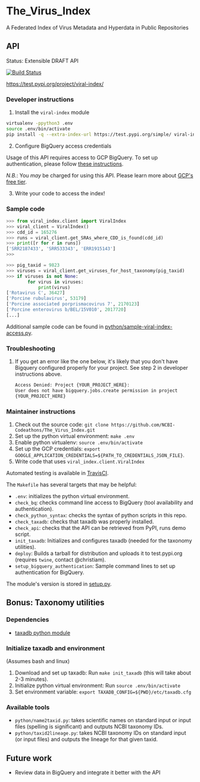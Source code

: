 # The_Virus_Index
A Federated Index of Virus Metadata and Hyperdata in Public Repositories

## API
Status: Extensible DRAFT API

[![Build Status](https://travis-ci.com/NCBI-Codeathons/The_Virus_Index.svg?branch=master)](https://travis-ci.com/NCBI-Codeathons/The_Virus_Index)

https://test.pypi.org/project/viral-index/

### Developer instructions 

1. Install the `viral-index` module
```bash
virtualenv -ppython3 .env
source .env/bin/activate
pip install -q --extra-index-url https://test.pypi.org/simple/ viral-index 
```

2. Configure BigQuery access credentials

Usage of this API requires access to GCP BigQuery. To set up authentication, please follow [these instructions](https://cloud.google.com/bigquery/docs/reference/libraries#setting_up_authentication).

*N.B.*: You _may_ be charged for using this API. Please learn more about [GCP's free tier](https://cloud.google.com/free/).

3. Write your code to access the index!

### Sample code

```python
>>> from viral_index.client import ViralIndex
>>> viral_client = ViralIndex()
>>> cdd_id = 165276
>>> runs = viral_client.get_SRAs_where_CDD_is_found(cdd_id)
>>> print([r for r in runs])
['SRR2187433', 'SRR533343', 'ERR1915143']
>>> 

>>> pig_taxid = 9823
>>> viruses = viral_client.get_viruses_for_host_taxonomy(pig_taxid)
>>> if viruses is not None:
        for virus in viruses:
            print(virus)
['Rotavirus C', 36427]
['Porcine rubulavirus', 53179]
['Porcine associated porprismacovirus 7', 2170123]
['Porcine enterovirus b/BEL/15V010', 2017720]
[...]
```

Additional sample code can be found in [python/sample-viral-index-access.py](python/sample-viral-index-access.py).

### Troubleshooting

1. If you get an error like the one below, it's likely that you don't have
   Bigquery configured properly for your project. See step 2 in developer
   instructions above.

   ```bash
   Access Denied: Project {YOUR_PROJECT_HERE}:
   User does not have bigquery.jobs.create permission in project
   {YOUR_PROJECT_HERE}
   ```

### Maintainer instructions 

1. Check out the source code: `git clone https://github.com/NCBI-Codeathons/The_Virus_Index.git`
1. Set up the python virtual environment: `make .env`
1. Enable python virtualenv: `source .env/bin/activate`
1. Set up the GCP credentials: `export GOOGLE_APPLICATION_CREDENTIALS=${PATH_TO_CREDENTIALS_JSON_FILE}`.
1. Write code that uses `viral_index.client.ViralIndex`

Automated testing is available in [TravisCI](https://travis-ci.com/NCBI-Codeathons/The_Virus_Index).

The `Makefile` has several targets that may be helpful:

* `.env`: initializes the python virtual environment.
* `check_bq`: checks command line access to BigQuery (tool availability and authentication).
* `check_python_syntax`: checks the syntax of python scripts in this repo.
* `check_taxadb`: checks that taxadb was properly installed.
* `check_api`: checks that the API can be retrieved from PyPI, runs demo script.
* `init_taxadb`: Initializes and configures taxadb (needed for the taxonomy utilities).
* `deploy`: Builds a tarball for distribution and uploads it to test.pypi.org (requires `twine`, contact @christiam).
* `setup_bigquery_authentication`: Sample command lines to set up authentication for BigQuery.

The module's version is stored in [setup.py](./setup.py).

## Bonus: Taxonomy utilities

### Dependencies
* [taxadb python module](https://github.com/HadrienG/taxadb)

### Initialize taxadb and environment
(Assumes bash and linux)

1. Download and set up taxadb: Run `make init_taxadb` (this will take about
   2-3 minutes).
2. Initialize python virtual environment: Run `source .env/bin/activate`
3. Set environment variable: `export TAXADB_CONFIG=${PWD}/etc/taxadb.cfg`

### Available tools
* `python/name2taxid.py`: takes scientific names on standard input or input files (spelling is significant) and
  outputs NCBI taxonomy IDs.
* `python/taxid2lineage.py`: takes NCBI taxonomy IDs on standard input (or
  input files) and outputs the lineage for that given taxid. 
  
## Future work
* Review data in BigQuery and integrate it better with the API
